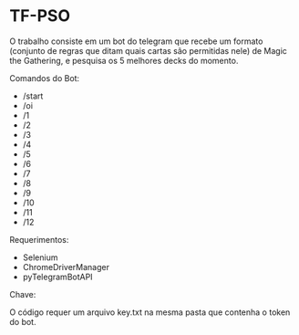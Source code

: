 # TF-PSO

O trabalho consiste em um bot do telegram que recebe um formato (conjunto de regras que ditam quais cartas são permitidas nele) de Magic the Gathering, e pesquisa os 5 melhores decks do momento.

Comandos do Bot:
* /start
* /oi
* /1
* /2
* /3
* /4
* /5
* /6
* /7
* /8
* /9
* /10
* /11
* /12

Requerimentos:
* Selenium
* ChromeDriverManager
* pyTelegramBotAPI

Chave:

O código requer um arquivo key.txt na mesma pasta que contenha o token do bot.
